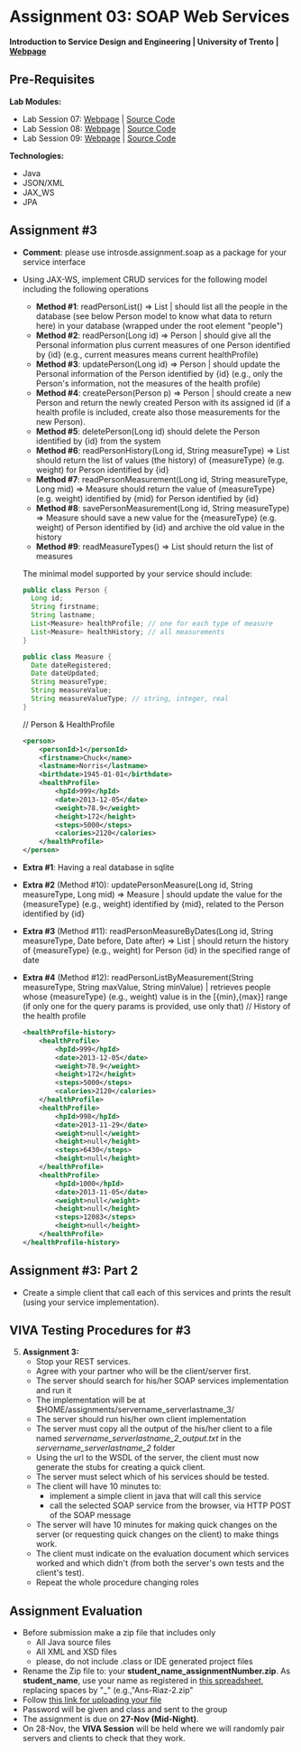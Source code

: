 # Assignment 03: SOAP Web Services

**Introduction to Service Design and Engineering | University of Trento | [Webpage](https://sites.google.com/site/introsdeunitn/assignments/02 "Permalink to Assignment 02: RESTful Services")**

## Pre-Requisites

**Lab Modules:** 
* Lab Session 07: [Webpage][1] | [Source Code][2] 
* Lab Session 08: [Webpage][3] | [Source Code][4] 
* Lab Session 09: [Webpage][5] | [Source Code][6] 

**Technologies:**
* Java
* JSON/XML
* JAX_WS
* JPA

## Assignment #3
* **Comment**: please use introsde.assignment.soap as a package for your service interface
* Using JAX-WS, implement CRUD services for the following model including the following operations
   * **Method #1**: readPersonList() => List<Person> | should list all the people in the database (see below Person model to know what data to return here) in your database (wrapped under the root element "people")
   * **Method #2**: readPerson(Long id) => Person | should give all the Personal information plus current measures of one Person identified by {id} (e.g., current measures means current healthProfile)
   * **Method #3**: updatePerson(Long id) => Person | should update the Personal information of the Person identified by {id} (e.g., only the Person's information, not the measures of the health profile)
   * **Method #4**: createPerson(Person p) => Person | should create a new Person and return the newly created Person with its assigned id (if a health profile is included, create also those measurements for the new Person).
   * **Method #5**: deletePerson(Long id) should delete the Person identified by {id} from the system
   * **Method #6**: readPersonHistory(Long id, String measureType) => List<Measure> should return the list of values (the history) of {measureType} (e.g. weight) for Person identified by {id}
   * **Method #7**: readPersonMeasurement(Long id, String measureType, Long mid) => Measure should return the value of {measureType} (e.g. weight) identified by {mid} for Person identified by {id}
   * **Method #8**: savePersonMeasurement(Long id, String measureType) => Measure should save a new value for the {measureType} (e.g. weight) of Person identified by {id} and archive the old value in the history
   * **Method #9**: readMeasureTypes() => List<String> should return the list of measures 

   The minimal model supported by your service should include: 
   ```java
   public class Person {
     Long id;
     String firstname;
     String lastname;
     List<Measure> healthProfile; // one for each type of measure
     List<Measure> healthHistory; // all measurements
   }
   
   public class Measure {
     Date dateRegistered;
     Date dateUpdated; 
     String measureType;
     String measureValue;
     String measureValueType; // string, integer, real
   }
   ```
   // Person & HealthProfile
    ```xml
    <person>
        <personId>1</personId>
        <firstname>Chuck</name>
        <lastname>Norris</lastname>
        <birthdate>1945-01-01</birthdate>
        <healthProfile>
            <hpId>999</hpId>
            <date>2013-12-05</date>
            <weight>78.9</weight>
            <height>172</height>
            <steps>5000</steps>
            <calories>2120</calories>
        </healthProfile>
    </person>
    ```

* **Extra #1**: Having a real database in sqlite
* **Extra #2** (Method #10): updatePersonMeasure(Long id, String measureType, Long mid) => Measure | should update the value for the {measureType} (e.g., weight) identified by {mid}, related to the Person identified by {id}
* **Extra #3** (Method #11): readPersonMeasureByDates(Long id, String measureType, Date before, Date after) => List<Measure> | should return the history of {measureType} (e.g., weight) for Person {id} in the specified range of date
* **Extra #4** (Method #12): readPersonListByMeasurement(String measureType, String maxValue, String minValue) | retrieves people whose {measureType} (e.g., weight) value is in the [{min},{max}] range (if only one for the query params is provided, use only that)
    // History of the health profile
    ```xml
    <healthProfile-history> 
        <healthProfile>
            <hpId>999</hpId>
            <date>2013-12-05</date>
            <weight>78.9</weight>
            <height>172</height>
            <steps>5000</steps>
            <calories>2120</calories>
        </healthProfile>
        <healthProfile>
            <hpId>998</hpId>
            <date>2013-11-29</date>
            <weight>null</weight>
            <height>null</height>
            <steps>6430</steps>
            <height>null</height>
        </healthProfile>
        <healthProfile>
            <hpId>1000</hpId>
            <date>2013-11-05</date>
            <weight>null</weight>
            <height>null</height>
            <steps>12083</steps>
            <height>null</height>
        </healthProfile>
    </healthProfile-history> 
    ```

## Assignment #3: Part 2 

* Create a simple client that call each of this services and prints the result (using your service implementation).

## VIVA Testing Procedures for #3 

5. **Assignment 3:**
    * Stop your REST services. 
    * Agree with your partner who will be the client/server first.
    * The server should search for his/her SOAP services implementation and run it 
    * The implementation will be at $HOME/assignments/servername_serverlastname_3/
    * The server should run his/her own client implementation
    * The server must copy all the output of the his/her client to a file named *servername_serverlastname_2_output.txt* in the *servername_serverlastname_2* folder
    * Using the url to the WSDL of the server, the client must now generate the stubs for creating a quick client. 
    * The server must select which of his services should be tested. 
    * The client will have 10 minutes to:
        * implement a simple client in java that will call this service
        * call the selected SOAP service from the browser, via HTTP POST of the SOAP message 
    * The server will have 10 minutes for making quick changes on the server (or requesting quick changes on the client) to make things work.
    * The client must indicate on the evaluation document which services worked and which didn't (from both the server's own tests and the client's test). 
    * Repeat the whole procedure changing roles 

## Assignment Evaluation

* Before submission make a zip file that includes only
    * All Java source files 
    * All XML and XSD files
    * please, do not include .class or IDE generated project files
* Rename the Zip file to: your **student_name_assignmentNumber.zip**. As **student_name**, use your name as registered in [this spreadsheet][10], replacing spaces by "_" (e.g.,"Ans-Riaz-2.zip"
* Follow [this link for uploading your file][9]
* Password will be given and class and sent to the group
* The assignment is due on **27-Nov (Mid-Night)**. 
* On 28-Nov, the **VIVA Session** will be held where we will randomly pair servers and clients to check that they work.

[1]: https://sites.google.com/site/introsdeunitn/lab-sessions/lab-session-7
[2]: https://github.com/cdparra/introsde/tree/master/lab07
[3]: https://sites.google.com/site/introsdeunitn/lab-sessions/lab-session-8
[4]: https://github.com/cdparra/introsde/tree/master/lab08
[5]: https://sites.google.com/site/introsdeunitn/lab-sessions/lab-session-9
[6]: https://github.com/cdparra/introsde/tree/master/lab09
[9]: http://www.dropitto.me/introsde
[10]: https://docs.google.com/spreadsheets/d/1lQQS7BCcYJbVZqHpX3ELrxe6pHHXrG0Owjw20pTN0f0/edit?usp=sharing

